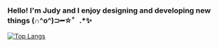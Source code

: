 ### Hello! I'm Judy and I enjoy designing and developing new things (∩^o^)⊃━☆゜.*✨

[![Top Langs](https://github-readme-stats.vercel.app/api/top-langs/?username=wongjwm)](https://github.com/anuraghazra/github-readme-stats)
<!--
**wongjwm/wongjwm** is a ✨ _special_ ✨ repository because its `README.md` (this file) appears on your GitHub profile.

Here are some ideas to get you started:

- 🔭 I’m currently working on ...
- 🌱 I’m currently learning ...
- 👯 I’m looking to collaborate on ...
- 🤔 I’m looking for help with ...
- 💬 Ask me about ...
- 📫 How to reach me: ...
- 😄 Pronouns: ...
- ⚡ Fun fact: ...
-->
